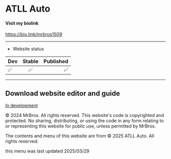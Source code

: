 # ATLL Auto
#### Visit my biolink

https://bio.link/mrbros1509

---

- Website status

| Dev | Stable| Published |
| :--- | :---: | ---: |
|  ✅  |  ✅  |  ✅  |

---

## Download website editor and guide
[In development](_blank)


© 2024 MrBros. All rights reserved. This website's code is copyrighted and protected. No sharing, distributing, or using the code in any form relating to or representing this website for public use,  unless permitted by MrBros.

The contents and menu of this website are from © 2025 ATLL Auto. All rights reserved. 


this menu was last updated 2025/03/29
